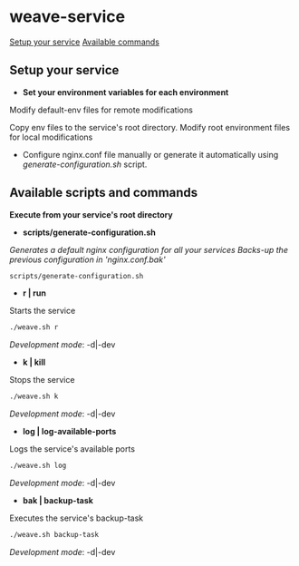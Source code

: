 # weave-service

[Setup your service](#setup-your-service)
[Available commands](#available-commands)

## Setup your service

- **Set your environment variables for each environment**

Modify default-env files for remote modifications

Copy env files to the service's root directory.
Modify root environment files for local modifications

- Configure nginx.conf file manually or generate it automatically using *generate-configuration.sh* script.

## Available scripts and commands
**Execute from your service's root directory**

- **scripts/generate-configuration.sh**

*Generates a default nginx configuration for all your services*
*Backs-up the previous configuration in 'nginx.conf.bak'*
```bash
scripts/generate-configuration.sh
```

- **r | run**

Starts the service
```bash
./weave.sh r
```
*Development mode*: -d|-dev

- **k | kill**

Stops the service
```bash
./weave.sh k
```
*Development mode*: -d|-dev

- **log | log-available-ports**

Logs the service's available ports
```bash
./weave.sh log
```
*Development mode*: -d|-dev

- **bak | backup-task**

Executes the service's backup-task
```bash
./weave.sh backup-task
```
*Development mode*: -d|-dev
